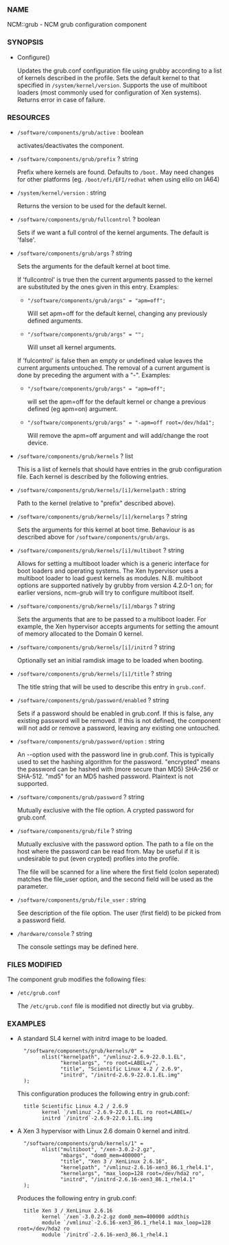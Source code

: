### NAME

NCM::grub - NCM grub configuration component

### SYNOPSIS

- Configure()

    Updates the grub.conf configuration file using grubby according to a
    list of kernels described in the profile. Sets the default kernel to
    that specified in `/system/kernel/version`. Supports the use of multiboot
    loaders (most commonly used for configuration of Xen systems). Returns
    error in case of failure.

### RESOURCES

- `/software/components/grub/active` : boolean

    activates/deactivates the component.

- `/software/components/grub/prefix` ? string

    Prefix where kernels are found. Defaults to `/boot.` May need changes
    for other platforms (eg. `/boot/efi/EFI/redhat` when using elilo on IA64)

- `/system/kernel/version` : string

    Returns the version to be used for the default kernel.

- `/software/components/grub/fullcontrol` ? boolean

    Sets if we want a full control of the kernel arguments. The default
    is 'false'.

- `/software/components/grub/args` ? string

    Sets the arguments for the default kernel at boot time.

    If 'fullcontrol' is true then the current arguments passed to the
    kernel are substituted by the ones given in this entry. Examples:

    - `"/software/components/grub/args" = "apm=off";`

        Will set apm=off for the default kernel, changing any previously defined arguments.

    - `"/software/components/grub/args" = "";`

        Will unset all kernel arguments.

    If 'fulcontrol' is false then an empty or undefined value leaves the
    current arguments untouched. The removal of a current argument is done
    by preceding the argument with a "-". Examples:

    - `"/software/components/grub/args" = "apm=off";`

        will set the apm=off for the default kernel or change a previous defined (eg apm=on) argument.

    - `"/software/components/grub/args" = "-apm=off root=/dev/hda1";`

        Will remove the apm=off argument and will add/change the root device.

- `/software/components/grub/kernels` ? list

    This is a list of kernels that should have entries in the grub
    configuration file. Each kernel is described by the following entries.

- `/software/components/grub/kernels/[i]/kernelpath` : string

    Path to the kernel (relative to "prefix" described above).

- `/software/components/grub/kernels/[i]/kernelargs` ? string

    Sets the arguments for this kernel at boot time. Behaviour is as
    described above for `/software/components/grub/args`.

- `/software/components/grub/kernels/[i]/multiboot` ? string

    Allows for setting a multiboot loader which is a generic interface
    for boot loaders and operating systems. The Xen hypervisor uses a
    multiboot loader to load guest kernels as modules. N.B. multiboot
    options are supported natively by grubby from version 4.2.0-1 on;
    for earlier versions, ncm-grub will try to configure multiboot
    itself.

- `/software/components/grub/kernels/[i]/mbargs` ? string

    Sets the arguments that are to be passed to a multiboot loader.
    For example, the Xen hypervisor accepts arguments for setting the
    amount of memory allocated to the Domain 0 kernel.

- `/software/components/grub/kernels/[i]/initrd` ? string

    Optionally set an initial ramdisk image to be loaded when booting.

- `/software/components/grub/kernels/[i]/title` ? string

    The title string that will be used to describe this entry in `grub.conf`.

- `/software/components/grub/password/enabled` ? string

    Sets if a password should be enabled in grub.conf. If this is false, 
    any existing password will be removed. If this is not defined, the component
    will not add or remove a password, leaving any existing one untouched.

- `/software/components/grub/password/option` : string

    An --option used with the password line in grub.conf. This is typically
    used to set the hashing algorithm for the password. "encrypted" means the
    password can be hashed with (more secure than MD5) SHA-256 or SHA-512.
    "md5" for an MD5 hashed password. Plaintext is not supported.

- `/software/components/grub/password` ? string

    Mutually exclusive with the file option. A crypted password for grub.conf.

- `/software/components/grub/file` ? string

    Mutually exclusive with the password option. The path to a file on the host
    where the password can be read from. May be useful if it is undesirable to put
    (even crypted) profiles into the profile.

    The file will be scanned for a line where the first field (colon seperated)
    matches the file\_user option, and the second field will be used as the parameter.

- `/software/components/grub/file_user` : string

    See description of the file option. The user (first field) to be picked from
    a password field.

- `/hardware/console` ? string

    The console settings may be defined here.

### FILES MODIFIED

The component grub modifies the following files:

- `/etc/grub.conf`

    The `/etc/grub.conf` file is modified not directly but via grubby.

### EXAMPLES

- A standard SL4 kernel with initrd image to be loaded.

        "/software/components/grub/kernels/0" =
              nlist("kernelpath", "/vmlinuz-2.6.9-22.0.1.EL",
                    "kernelargs", "ro root=LABEL=/",
                    "title", "Scientific Linux 4.2 / 2.6.9",
                    "initrd", "/initrd-2.6.9-22.0.1.EL.img"
        );

    This configuration produces the following entry in grub.conf:

        title Scientific Linux 4.2 / 2.6.9
              kernel `/vmlinuz`-2.6.9-22.0.1.EL ro root=LABEL=/
              initrd `/initrd`-2.6.9-22.0.1.EL.img

- A Xen 3 hypervisor with Linux 2.6 domain 0 kernel and initrd.

        "/software/components/grub/kernels/1" =
              nlist("multiboot", "/xen-3.0.2-2.gz",
                    "mbargs", "dom0_mem=400000",
                    "title", "Xen 3 / XenLinux 2.6.16",
                    "kernelpath", "/vmlinuz-2.6.16-xen3_86.1_rhel4.1",
                    "kernelargs", "max_loop=128 root=/dev/hda2 ro",
                    "initrd", "/initrd-2.6.16-xen3_86.1_rhel4.1"
        );

    Produces the following entry in grub.conf:

        title Xen 3 / XenLinux 2.6.16
              kernel `/xen`-3.0.2-2.gz dom0_mem=400000 addthis
              module `/vmlinuz`-2.6.16-xen3_86.1_rhel4.1 max_loop=128 root=/dev/hda2 ro
              module `/initrd`-2.6.16-xen3_86.1_rhel4.1
